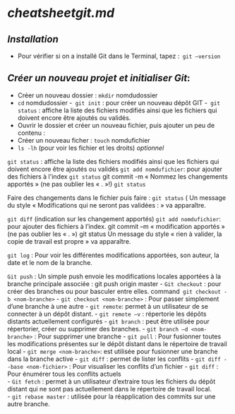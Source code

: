  # _cheatsheetgit.md_   
  
  ## _Installation_   
  
   - Pour vérifier si on a installé Git dans le Terminal, tapez :` git –version`

  ## _Créer un nouveau projet et initialiser Git_:
   
   - Créer un nouveau dossier : `mkdir` nomdudossier
   - `cd` nomdudossier
   -` git init` : pour créer un nouveau dépôt GIT
   -` git status` : affiche la liste des fichiers modifiés ainsi que les fichiers qui doivent encore être ajoutés ou validés.
   - Ouvrir le dossier et créer un nouveau fichier, puis ajouter un peu de contenu :
   - Créer un nouveau ficher : `touch` nomdufichier
   - `ls -lh` (pour voir les fichier et les droits) *optionnel*

`git status` : affiche la liste des fichiers modifiés ainsi que les fichiers qui doivent encore être ajoutés ou validés
`git add nomdufichier`: pour ajouter des fichiers à l'index
`git status`
git commit -m « Nommez les changements apportés » (ne pas oublier les « . »!)
`git status`

Faire des changements dans le fichier puis faire :
`git status` ( Un message du style « Modifications qui ne seront pas validées : » va apparaître. 
	
`git diff` (indication sur les changement apportés)
`git add nomdufichier`: pour ajouter des fichiers à l’index.
git commit –m « modification apportés » (ne pas oublier les « . »)
git status 
Un message du style « rien à valider, la copie de travail est propre » va apparaître. 

`git log` : Pour voir les différentes modifications apportées, son auteur, la date et le nom de la branche. 

 `Git push` : Un simple push envoie les modifications locales apportées à la branche principale associée :
git push origin master
    - `Git checkout` :  pour créer des branches ou pour basculer entre elles.
command` git checkout -b <nom-branche>`
    - `git checkout <nom-branche>` : Pour passer simplement d’une branche à une autre
    - `git remote`: permet à un utilisateur de se connecter à un dépôt distant.
    - `git remote –v` :  répertorie les dépôts distants actuellement configurés
    - `git branch` : peut être utilisée pour répertorier, créer ou supprimer des branches.
    - `git branch –d <nom-branche>` : Pour supprimer une branche
    - `git pull` : Pour fusionner toutes les modifications présentes sur le dépôt distant dans le répertoire de travail local
    - `git merge <nom-branche>`: est utilisée pour fusionner une branche dans la branche active
    - `git diff` : permet de lister les conflits
    - `git diff --base <nom-fichier>` :  Pour visualiser les conflits d’un fichier
    - `git diff` : Pour énumérer tous les conflits actuels  
    - `Git fetch` : permet à un utilisateur d’extraire tous les fichiers du dépôt distant qui ne sont pas actuellement dans le répertoire                   de travail local.  
    - `git rebase master` : utilisée pour la réapplication des commits sur une autre branche.  
